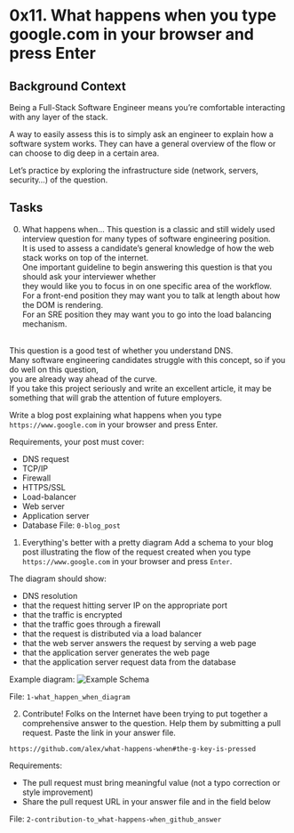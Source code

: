 # 0x11. What happens when you type google.com in your browser and press Enter
## Background Context
Being a Full-Stack Software Engineer means you’re comfortable interacting with any layer of the stack. <br />

A way to easily assess this is to simply ask an engineer to explain how a software system works. They can have a general overview of the flow or can choose to dig deep in a certain area. <br />

Let’s practice by exploring the infrastructure side (network, servers, security…) of the question. <br />

## Tasks
0. What happens when... 
This question is a classic and still widely used interview question for many types of software engineering position. <br /> 
It is used to assess a candidate’s general knowledge of how the web stack works on top of the internet. <br />
One important guideline to begin answering this question is that you should ask your interviewer whether <br />
they would like you to focus in on one specific area of the workflow. <br />
For a front-end position they may want you to talk at length about how the DOM is rendering. <br />
For an SRE position they may want you to go into the load balancing mechanism.

<br />
This question is a good test of whether you understand DNS. <br />
Many software engineering candidates struggle with this concept, so if you do well on this question, <br />
you are already way ahead of the curve. <br />
If you take this project seriously and write an excellent article, it may be something that will grab the attention of future employers.
<br />

Write a blog post explaining what happens when you type `https://www.google.com` in your browser and press Enter.
<br />

Requirements, your post must cover:

- DNS request
- TCP/IP
- Firewall
- HTTPS/SSL
- Load-balancer
- Web server
- Application server
- Database
File: `0-blog_post`

1. Everything's better with a pretty diagram
Add a schema to your blog post illustrating the flow of the request created when you type `https://www.google.com` in your browser and press `Enter`.

The diagram should show:

- DNS resolution
- that the request hitting server IP on the appropriate port
- that the traffic is encrypted
- that the traffic goes through a firewall
- that the request is distributed via a load balancer
- that the web server answers the request by serving a web page
- that the application server generates the web page
- that the application server request data from the database

Example diagram:
![Example Schema](https://imgur.com/i9ivkdo)

File: `1-what_happen_when_diagram`

2. Contribute!
Folks on the Internet have been trying to put together a comprehensive answer to the question. Help them by submitting a pull request. Paste the link in your answer file.

`https://github.com/alex/what-happens-when#the-g-key-is-pressed`

Requirements:

- The pull request must bring meaningful value (not a typo correction or style improvement)
- Share the pull request URL in your answer file and in the field below

File: `2-contribution-to_what-happens-when_github_answer`
